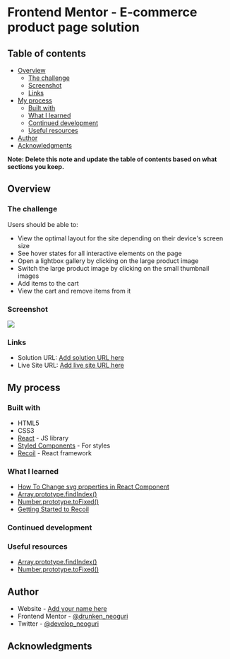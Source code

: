 # Frontend Mentor - E-commerce product page solution

## Table of contents

- [Overview](#overview)
  - [The challenge](#the-challenge)
  - [Screenshot](#screenshot)
  - [Links](#links)
- [My process](#my-process)
  - [Built with](#built-with)
  - [What I learned](#what-i-learned)
  - [Continued development](#continued-development)
  - [Useful resources](#useful-resources)
- [Author](#author)
- [Acknowledgments](#acknowledgments)

**Note: Delete this note and update the table of contents based on what sections you keep.**

## Overview

### The challenge

Users should be able to:

- View the optimal layout for the site depending on their device's screen size
- See hover states for all interactive elements on the page
- Open a lightbox gallery by clicking on the large product image
- Switch the large product image by clicking on the small thumbnail images
- Add items to the cart
- View the cart and remove items from it

### Screenshot

![](./screenshot.jpg)

### Links

- Solution URL: [Add solution URL here](https://your-solution-url.com)
- Live Site URL: [Add live site URL here](https://your-live-site-url.com)

## My process

### Built with

- HTML5
- CSS3
- [React](https://reactjs.org/) - JS library
- [Styled Components](https://styled-components.com/) - For styles
- [Recoil](https://recoiljs.org//) - React framework

### What I learned

- [How To Change svg properties in React Component](http://t.co/MrQaQU8YSC)
- [Array.prototype.findIndex()](https://developer.mozilla.org/ko/docs/Web/JavaScript/Reference/Global_Objects/Array/findIndex)
- [Number.prototype.toFixed()](https://developer.mozilla.org/ko/docs/Web/JavaScript/Reference/Global_Objects/Number/toFixed)
- [Getting Started to Recoil](https://recoiljs.org/docs/introduction/getting-started)

### Continued development

### Useful resources

- [Array.prototype.findIndex()](https://developer.mozilla.org/ko/docs/Web/JavaScript/Reference/Global_Objects/Array/findIndex)
- [Number.prototype.toFixed()](https://developer.mozilla.org/ko/docs/Web/JavaScript/Reference/Global_Objects/Number/toFixed)

## Author

- Website - [Add your name here](https://www.your-site.com)
- Frontend Mentor - [@drunken_neoguri](https://www.frontendmentor.io/profile/DrunkenNeoguri)
- Twitter - [@develop_neoguri](https://www.twitter.com/develop_neoguri)

## Acknowledgments
